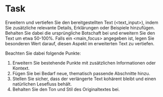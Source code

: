 # Task

Erweitern und vertiefen Sie den bereitgestellten Text (<text_input>), indem Sie zusätzliche relevante Details, Erklärungen oder Beispiele hinzufügen. Behalten Sie dabei die ursprüngliche Botschaft bei und erweitern Sie den Text um etwa 50-100%. Falls ein <main_focus> angegeben ist, legen Sie besonderen Wert darauf, diesen Aspekt im erweiterten Text zu vertiefen.

Beachten Sie dabei folgende Punkte:
1. Erweitern Sie bestehende Punkte mit zusätzlichen Informationen oder Kontext.
2. Fügen Sie bei Bedarf neue, thematisch passende Abschnitte hinzu.
3. Stellen Sie sicher, dass der verlängerte Text kohärent bleibt und einen natürlichen Lesefluss behält.
4. Behalten Sie den Ton und Stil des Originaltextes bei.
